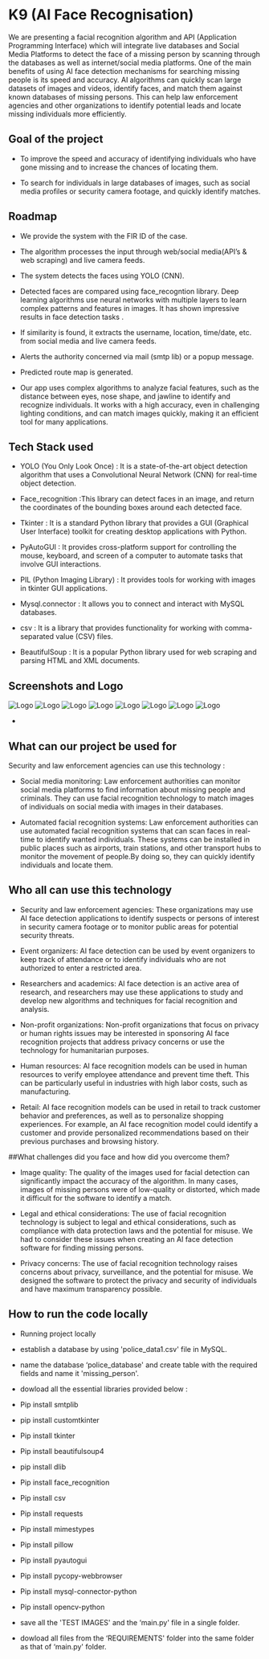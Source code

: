 
# K9 (AI Face Recognisation)

We are presenting a facial recognition algorithm and API (Application Programming Interface) which will integrate live databases and Social Media Platforms to detect the face of a missing person by scanning through the databases as well as internet/social media platforms.
One of the main benefits of using AI face detection mechanisms for searching missing people is its speed and accuracy. AI algorithms can quickly scan large datasets of images and videos, identify faces, and match them against known databases of missing persons. This can help law enforcement agencies and other organizations to identify potential leads and locate missing individuals more efficiently.


## Goal of the project

-  To improve the speed and accuracy of identifying individuals who have gone missing and to increase the chances of locating them.


-  To search for individuals in large databases of images, such as social media profiles or security camera footage, and quickly identify matches.
## Roadmap


- We provide the system with the FIR ID of the case. 
     
- The algorithm processes the input through web/social media(API’s & web scraping) and live camera feeds.

- The system detects the faces using YOLO (CNN).

- Detected faces are compared using face_recogntion library. Deep learning algorithms use neural networks with multiple layers to learn complex patterns and features in images. It has shown impressive results in face detection tasks .

- If similarity is found, it extracts the username, location, time/date, etc. from social media and live camera feeds.

- Alerts the authority concerned via mail (smtp lib) or a popup message.

- Predicted route map is generated.

- Our app uses complex algorithms to analyze facial features, such as the distance between eyes, nose shape, and jawline to identify and recognize individuals. It works with a high accuracy, even in challenging lighting conditions, and can match images quickly, making it an efficient tool for many applications.


## Tech Stack used

- YOLO (You Only Look Once) : It is a state-of-the-art object detection algorithm that uses a Convolutional Neural Network (CNN) for real-time object detection.

 - Face_recognition :This library can detect faces in an image, and return the coordinates of the bounding boxes around each detected face.

- Tkinter : It is a standard Python library that provides a GUI (Graphical User Interface) toolkit for creating desktop applications with Python.

- PyAutoGUI : It provides cross-platform support for controlling the mouse, keyboard, and screen of a computer to automate tasks that involve GUI interactions.

- PIL (Python Imaging Library) : It provides tools for working with images in tkinter GUI applications.

- Mysql.connector : It allows you to connect and interact with MySQL databases.

- csv : It is a library that provides functionality for working with comma-separated value (CSV) files.

- BeautifulSoup : It is a popular Python library used for web scraping and parsing HTML and XML documents. 

## Screenshots and Logo

![Logo](https://raw.githubusercontent.com/sumanyu-sharma-mk42/K9/blob/main/TEST%20%20IMAGES/k9_final-removebg-preview.png)
![Logo](https://raw.githubusercontent.com/sumanyu-sharma-mk42/K9/blob/main/WhatsApp%20Image%202023-03-17%20at%2011.58.31%20AM.jpeg)
![Logo](https://raw.githubusercontent.com/sumanyu-sharma-mk42/K9/blob/main/WhatsApp%20Image%202023-03-17%20at%2011.58.31%20AM%20(1).jpeg)
![Logo](https://raw.githubusercontent.com/sumanyu-sharma-mk42/K9/blob/main/WhatsApp%20Image%202023-03-17%20at%2011.58.32%20AM.jpeg)
![Logo](https://raw.githubusercontent.com/sumanyu-sharma-mk42/K9/blob/main/WhatsApp%20Image%202023-03-17%20at%2011.58.32%20AM%20(1).jpeg)
![Logo](https://raw.githubusercontent.com/sumanyu-sharma-mk42/K9/blob/main/WhatsApp%20Image%202023-03-17%20at%2011.58.32%20AM%20(2).jpeg)
![Logo](https://raw.githubusercontent.com/sumanyu-sharma-mk42/K9/blob/main/WhatsApp%20Image%202023-03-17%20at%2011.58.33%20AM.jpeg)
![Logo](https://raw.githubusercontent.com/sumanyu-sharma-mk42/K9/blob/main/WhatsApp%20Image%202023-03-17%20at%2011.58.34%20AM.jpeg)





- 
## What can our project be used for
 
 Security and law enforcement agencies can use this technology :

 - Social media monitoring: Law enforcement authorities can monitor social media platforms to find information about missing people and criminals. They can use facial recognition technology to match images of individuals on social media with images in their databases.

 - Automated facial recognition systems: Law enforcement authorities can use automated facial recognition systems that can scan faces in real-time to identify wanted individuals. These systems can be installed in public places such as airports, train stations, and other transport hubs to monitor the movement of people.By doing so, they can quickly identify individuals and locate them.

 

## Who all can use this technology 



- Security and law enforcement agencies: These organizations may use AI face detection applications to identify suspects or persons of interest in security camera footage or to monitor public areas for potential security threats.

- Event organizers: AI face detection can be used by event organizers to keep track of attendance or to identify individuals who are not authorized to enter a restricted area.

- Researchers and academics: AI face detection is an active area of research, and researchers may use these applications to study and develop new algorithms and techniques for facial recognition and analysis.


- Non-profit organizations: Non-profit organizations that focus on privacy or human rights issues may be interested in sponsoring AI face recognition projects that address privacy concerns or use the technology for humanitarian purposes.

- Human resources: AI face recognition models can be used in human resources to verify employee attendance and prevent time theft. This can be particularly useful in industries with high labor costs, such as manufacturing.

- Retail: AI face recognition models can be used in retail to track customer behavior and preferences, as well as to personalize shopping experiences. For example, an AI face recognition model could identify a customer and provide personalized recommendations based on their previous purchases and browsing history.




 ##What challenges did you face and how did you overcome them?


- Image quality: The quality of the images used for facial detection can significantly impact the accuracy of the algorithm. In many cases, images of missing persons were of low-quality or distorted, which made it difficult for the software to identify a match.

- Legal and ethical considerations: The use of facial recognition technology is subject to legal and ethical considerations, such as compliance with data protection laws and the potential for misuse. We had to consider these issues when creating an AI face detection software for finding missing persons.

- Privacy concerns: The use of facial recognition technology raises concerns about privacy, surveillance, and the potential for misuse. We designed the software to protect the privacy and security of individuals and have maximum transparency possible.


## How to run the code locally

- Running project locally
- establish a database by using 'police_data1.csv' file in MySQL.
- name the database ‘police_database' and create table with the required fields and name it 'missing_person'. 
- dowload all the essential libraries provided below :

- Pip install smtplib
- pip install customtkinter
- Pip install tkinter
- Pip install beautifulsoup4
- pip install dlib
- Pip install face_recognition
- Pip install csv
- Pip install requests
- Pip install mimestypes
- Pip install pillow
- Pip install pyautogui
- Pip install pycopy-webbrowser
- Pip install mysql-connector-python
- Pip install opencv-python

- save all the 'TEST IMAGES' and the ‘main.py' file in a single folder.
- dowload all files from the ‘REQUIREMENTS' folder into the same folder as that of ‘main.py' folder.


